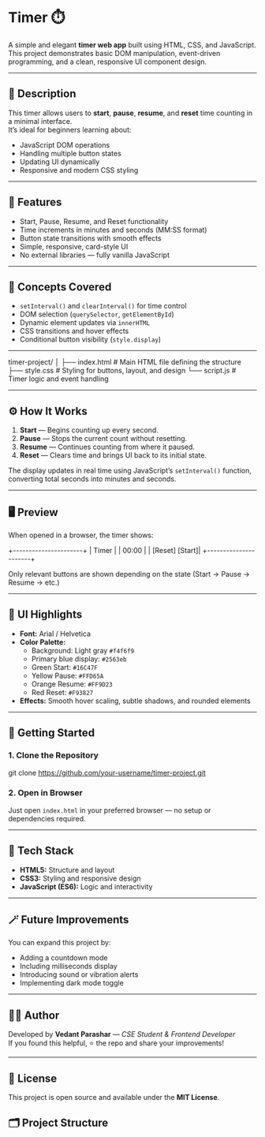 # Timer ⏱️

A simple and elegant **timer web app** built using HTML, CSS, and JavaScript.  
This project demonstrates basic DOM manipulation, event-driven programming, and a clean, responsive UI component design.

---

## 📖 Description

This timer allows users to **start**, **pause**, **resume**, and **reset** time counting in a minimal interface.  
It’s ideal for beginners learning about:
- JavaScript DOM operations
- Handling multiple button states
- Updating UI dynamically
- Responsive and modern CSS styling

---

## 🧩 Features

- Start, Pause, Resume, and Reset functionality  
- Time increments in minutes and seconds (MM:SS format)  
- Button state transitions with smooth effects  
- Simple, responsive, card-style UI  
- No external libraries — fully vanilla JavaScript  

---

## 🧠 Concepts Covered

- `setInterval()` and `clearInterval()` for time control  
- DOM selection (`querySelector`, `getElementById`)  
- Dynamic element updates via `innerHTML`  
- CSS transitions and hover effects  
- Conditional button visibility (`style.display`)  

---
timer-project/
│
├── index.html # Main HTML file defining the structure
├── style.css # Styling for buttons, layout, and design
└── script.js # Timer logic and event handling

---

## ⚙️ How It Works

1. **Start** — Begins counting up every second.  
2. **Pause** — Stops the current count without resetting.  
3. **Resume** — Continues counting from where it paused.  
4. **Reset** — Clears time and brings UI back to its initial state.  

The display updates in real time using JavaScript’s `setInterval()` function, converting total seconds into minutes and seconds.

---

## 🖥️ Preview

When opened in a browser, the timer shows:

+----------------------+
| Timer |
| 00:00 |
| [Reset] [Start]|
+----------------------+


Only relevant buttons are shown depending on the state (Start → Pause → Resume → etc.)

---

## 🎨 UI Highlights

- **Font:** Arial / Helvetica  
- **Color Palette:**
  - Background: Light gray `#f4f6f9`
  - Primary blue display: `#2563eb`
  - Green Start: `#16C47F`
  - Yellow Pause: `#FFD65A`
  - Orange Resume: `#FF9D23`
  - Red Reset: `#F93827`
- **Effects:** Smooth hover scaling, subtle shadows, and rounded elements  

---

## 🚀 Getting Started

### 1. Clone the Repository
git clone https://github.com/your-username/timer-project.git

### 2. Open in Browser
Just open `index.html` in your preferred browser — no setup or dependencies required.

---

## 🧰 Tech Stack

- **HTML5:** Structure and layout  
- **CSS3:** Styling and responsive design  
- **JavaScript (ES6):** Logic and interactivity  

---

## 🪄 Future Improvements

You can expand this project by:
- Adding a countdown mode  
- Including milliseconds display  
- Introducing sound or vibration alerts  
- Implementing dark mode toggle  

---

## 👨‍💻 Author

Developed by **Vedant Parashar** — *CSE Student & Frontend Developer*  
If you found this helpful, ⭐ the repo and share your improvements!

---

## 📄 License

This project is open source and available under the **MIT License**.

## 🗂️ Project Structure

